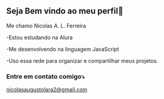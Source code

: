## Seja Bem vindo ao meu perfil🧡

   Me chamo Nicolas A.  L. Ferreira

-Estou estudando na Alura

-Me desenvolvendo na linguagem JavaScript

-Uso essa rede para organizar e compartilhar meus projetos.

 ### Entre em contato comigo⤵️

 nicolasaugustolara2@gmail.com
 

<!--
**NALF-3A/NALF-3A** is a ✨ _special_ ✨ repository because its `README.md` (this file) appears on your GitHub profile.

Here are some ideas to get you started:

- 🔭 I’m currently working on ...
- 🌱 I’m currently learning ...
- 👯 I’m looking to collaborate on ...
- 🤔 I’m looking for help with ...
- 💬 Ask me about ...
- 📫 How to reach me: ...
- 😄 Pronouns: ...
- ⚡ Fun fact: ...
-->
